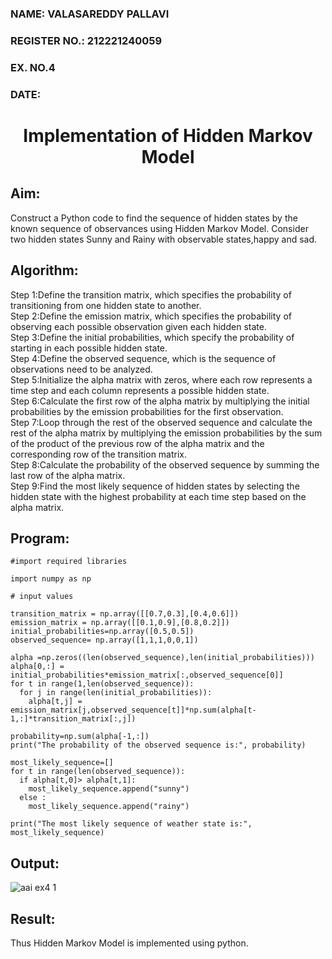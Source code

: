 ### NAME: VALASAREDDY PALLAVI
### REGISTER NO.: 212221240059
<H3>EX. NO.4</H3>
<H3>DATE:</H3>
<H1 ALIGN =CENTER> Implementation of Hidden Markov Model</H1>

## Aim: 
Construct a Python code to find the sequence of hidden states by the known sequence of observances using Hidden Markov Model. Consider two hidden states Sunny and Rainy with observable states,happy and sad.

## Algorithm:

Step 1:Define the transition matrix, which specifies the probability of transitioning from  one hidden state to another.<br>
Step 2:Define the emission matrix, which specifies the probability of observing each possible observation given each hidden state.<br>
Step 3:Define the initial probabilities, which specify the probability of starting in each possible hidden state.<br>
Step 4:Define the observed sequence, which is the sequence of observations need to  be analyzed.<br>
Step 5:Initialize the alpha matrix with zeros, where each row represents a time step and each column represents a possible hidden state.<br>
Step 6:Calculate the first row of the alpha matrix by multiplying the initial  probabilities by the emission probabilities for the first observation.<br>
Step 7:Loop through the rest of the observed sequence and calculate the rest of the alpha matrix by multiplying the emission probabilities by the sum of the product of 
       the previous row of the alpha matrix and the corresponding row of the transition matrix.<br>
Step 8:Calculate the probability of the observed sequence by summing the last row of the alpha matrix.<br>
Step 9:Find the most likely sequence of hidden states by selecting the hidden state with the highest probability at each time step based on the alpha matrix.<br>

## Program:
```
#import required libraries

import numpy as np

# input values

transition_matrix = np.array([[0.7,0.3],[0.4,0.6]])
emission_matrix = np.array([[0.1,0.9],[0.8,0.2]])
initial_probabilities=np.array([0.5,0.5])
observed_sequence= np.array([1,1,1,0,0,1])

alpha =np.zeros((len(observed_sequence),len(initial_probabilities)))
alpha[0,:] = initial_probabilities*emission_matrix[:,observed_sequence[0]]
for t in range(1,len(observed_sequence)):
  for j in range(len(initial_probabilities)):
    alpha[t,j] = emission_matrix[j,observed_sequence[t]]*np.sum(alpha[t-1,:]*transition_matrix[:,j])

probability=np.sum(alpha[-1,:])
print("The probability of the observed sequence is:", probability)

most_likely_sequence=[]
for t in range(len(observed_sequence)):
  if alpha[t,0]> alpha[t,1]:
    most_likely_sequence.append("sunny")
  else :
    most_likely_sequence.append("rainy")

print("The most likely sequence of weather state is:", most_likely_sequence)

```

## Output:
![aai ex4 1](https://github.com/MSowmya28/Ex-4--AAI/assets/94154791/b2dda0ec-1d02-4630-a032-92b79b83a60e)


## Result:
Thus Hidden Markov Model is implemented using python.

